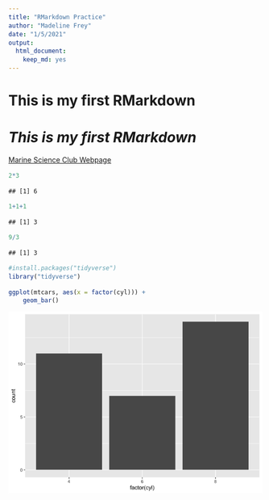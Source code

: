 ```yaml
---
title: "RMarkdown Practice"
author: "Madeline Frey"
date: "1/5/2021"
output: 
  html_document: 
    keep_md: yes
---
```




# This is my first RMarkdown
# _This is my first RMarkdown_

[Marine Science Club Webpage](https://marinesciclubdavis.weebly.com/)

```r
2*3
```

```
## [1] 6
```

```r
1+1+1
```

```
## [1] 3
```

```r
9/3
```

```
## [1] 3
```


```r
#install.packages("tidyverse")
library("tidyverse")
```


```r
ggplot(mtcars, aes(x = factor(cyl))) +
    geom_bar()
```

![](RMarkdown-Practice_files/figure-html/unnamed-chunk-3-1.png)<!-- -->

